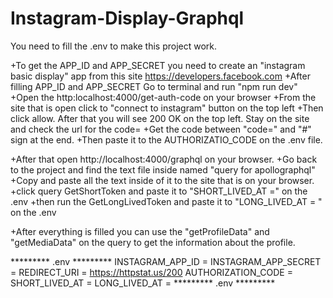 # Instagram-Display-Graphql

You need to fill the .env to make this project work.

+To get the APP_ID and APP_SECRET you need to create an "instagram basic display" app from this site https://developers.facebook.com
+After filling APP_ID and APP_SECRET Go to terminal and run "npm run dev"
+Open the http:localhost:4000/get-auth-code on your browser
+From the site that is open click to "connect to instagram" button on the top left
+Then click allow. After that you will see 200 OK on the top left. Stay on the site and check the url for the code=
+Get the code between "code=" and "#" sign at the end.
+Then paste it to the AUTHORIZATIO_CODE on the .env file.

+After that open http://localhost:4000/graphql on your browser.
+Go back to the project and find the text file inside named "query for apollographql"
+Copy and paste all the text inside of it to the site that is on your browser.
+click query GetShortToken and paste it to "SHORT_LIVED_AT =" on the .env
+then run the GetLongLivedToken and paste it to "LONG_LIVED_AT = " on the .env

+After everything is filled you can use the "getProfileData" and "getMediaData" on the query to get the information about the profile.

********* .env *********
INSTAGRAM_APP_ID = 
INSTAGRAM_APP_SECRET = 
REDIRECT_URI = https://httpstat.us/200
AUTHORIZATION_CODE = 
SHORT_LIVED_AT =
LONG_LIVED_AT = 
********* .env *********
